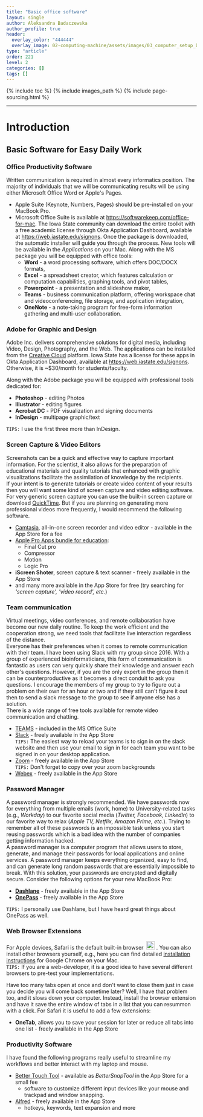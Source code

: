 ```yaml
---
title: "Basic office software"
layout: single
author: Aleksandra Badaczewska
author_profile: true
header:
  overlay_color: "444444"
  overlay_image: 02-computing-machine/assets/images/03_computer_setup_banner.png
type: "article"
order: 221
level: 2
categories: []
tags: []
---
```


{% include toc %}
{% include images_path %}
{% include page-sourcing.html %}

---


# Introduction

## Basic Software for Easy Daily Work

### Office Productivity Software

Written communication is required in almost every informatics position. The majority of individuals that we will be communicating results will be using either Microsoft Office Word or Apple's Pages.

* Apple Suite (Keynote, Numbers, Pages) should be pre-installed on your MacBook Pro.
* Microsoft Office Suite is available at <a href="https://softwarekeep.com/office-for-mac" target="_blank">https://softwarekeep.com/office-for-mac</a>. The Iowa State community can download the entire toolkit with a free academic license through Okta Application Dashboard, available at <a href="https://web.iastate.edu/signons" target="_blank">https://web.iastate.edu/signons</a>. Once the package is downloaded, the automatic installer will guide you through the process. New tools will be available in the *Applications* on your Mac. Along with the MS package you will be equipped with office tools:
  * **Word** - a word processing software, which offers DOC/DOCX formats,
  * **Excel** - a spreadsheet creator, which features calculation or computation capabilities, graphing tools, and pivot tables,
  * **Powerpoint** - a presentation and slideshow maker,
  * **Teams** - business communication platform, offering workspace chat and videoconferencing, file storage, and application integration,
  * **OneNote** - a note-taking program for free-form information gathering and multi-user collaboration.


### Adobe for Graphic and Design

Adobe Inc. delivers comprehensive solutions for digital media, including Video, Design, Photography, and the Web. The applications can be installed from the <a href="https://www.adobe.com/creativecloud.html" target="_blank">Creative Cloud</a> platform. Iowa State has a license for these apps in Okta Application Dashboard, available at <a href="https://web.iastate.edu/signons" target="_blank">https://web.iastate.edu/signons</a>. Otherwise, it is ~$30/month for students/faculty.

Along with the Adobe package you will be equipped with professional tools dedicated for:

* **Photoshop** - editing Photos
* **Illustrator** - editing figures
* **Acrobat DC** - PDF visualization and signing documents
* **InDesign** - multipage graphic/text

`TIPS:` I use the first three more than InDesign.


### Screen Capture & Video Editors

Screenshots can be a quick and effective way to capture important information. For the scientist, it also allows for the preparation of educational materials and quality tutorials that enhanced with graphic visualizations facilitate the assimilation of knowledge by the recipients.
<br>If your intent is to generate tutorials or create video content of your results then you will want some kind of screen capture and video editing software. For very generic screen capture you can use the built-in screen capture or download <a href="https://support.apple.com/guide/quicktime-player/welcome/mac" target="_blank">QuickTime</a>. But if you are planning on generating more professional videos more frequently, I would recommend the following software.
* <a href="https://www.techsmith.com/download/camtasia/" target="_blank">Camtasia</a>, all-in-one screen recorder and video editor - available in the App Store for a fee
* <a href="https://www.apple.com/us-edu/shop/product/BMGE2Z/A/pro-apps-bundle-for-education" target="_blank">Apple Pro Apps bundle for education</a>:
  * Final Cut pro
  * Compressor
  * Motion
  * Logic Pro
* **iScreen Shoter**, screen capture & text scanner - freely available in the App Store
* and many more available in the App Store for free (try searching for *'screen capture', 'video record', etc.*)


### Team communication

Virtual meetings, video conferences, and remote collaboration have become our new daily routine. To keep the work efficient and the cooperation strong, we need tools that facilitate live interaction regardless of the distance.
<br>Everyone has their preferences when it comes to remote communication with their team. I have been using Slack with my group since 2016. With a group of experienced bioinformaticians, this form of communication is fantastic as users can very quickly share their knowledge and answer each other's questions. However, if you are the only expert in the group then it can be counterproductive as it becomes a direct conduit to ask you questions. I encourage the members of my group to try to figure out a problem on their own for an hour or two and if they still can't figure it out then to send a slack message to the group to see if anyone else has a solution.
<br>There is a wide range of free tools available for remote video communication and chatting.
* <a href="https://www.microsoft.com/en-us/microsoft-teams/group-chat-software" target="_blank">TEAMS</a> - included in the MS Office Suite
* <a href="https://slack.com/downloads/mac" target="_blank">Slack</a> - freely available in the App Store
<br>`TIPS:` The easiest way to reload your teams is to sign in on the slack website and then use your email to sign in for each team you want to be signed in on your desktop application.
* <a href="https://zoom.us/support/download?os=mac" target="_blank">Zoom</a> - freely available in the App Store
<br>`TIPS:` Don't forget to copy over your zoom backgrounds
* <a href="https://www.webex.com" target="_blank">Webex</a> - freely available in the App Store


### Password Manager

A password manager is strongly recommended. We have passwords now for everything from multiple emails (work, home) to University-related tasks (e.g., *Workday*) to our favorite social media (*Twitter, Facebook, LinkedIn*) to our favorite way to relax (*Apple TV, Netflix, Amazon Prime, etc.*). Trying to remember all of these passwords is an impossible task unless you start reusing passwords which is a bad idea with the number of companies getting information hacked.
<br>A password manager is a computer program that allows users to store, generate, and manage their passwords for local applications and online services. A password manager keeps everything organized, easy to find, and can generate long random passwords that are essentially impossible to break. With this solution, your passwords are encrypted and digitally secure. Consider the following options for your new MacBook Pro:
* **[Dashlane](https://www.dashlane.com)** - freely available in the App Store
* **[OnePass](https://1password.com/)** - freely available in the App Store

`TIPS:` I personally use Dashlane, but I have heard great things about OnePass as well.


### Web Browser Extensions

For Apple devices, Safari is the default built-in browser &nbsp;<img src="https://purepng.com/public/uploads/large/purepng.com-safari-iconsymbolsiconsapple-iosiosios-8-iconsios-8-7215225961106timx.png" alt="Mac App Store" height="22"  width="22">&nbsp;. You can also install other browsers yourself, e.g., here you can find detailed <a href="https://www.techsolutions.support.com/how-to/how-to-download-and-install-google-chrome-on-a-mac-12424" target="_blank">installation instructions</a> for Google Chrome on your Mac.
<br>`TIPS:` If you are a web-developer, it is a good idea to have several different browsers to pre-test your implementations.

Have too many tabs open at once and don't want to close them just in case you decide you will come back sometime later? Well, I have that problem too, and it slows down your computer. Instead, install the browser extension and have it save the entire window of tabs in a list that you can resummon with a click.
For Safari it is useful to add a few extensions:

 * **OneTab**, allows you to save your session for later or reduce all tabs into one list - freely available in the App Store


### Productivity Software

 I have found the following programs really useful to streamline my workflows and better interact with my laptop and mouse.

 * <a href="https://folivora.ai" target="_blank">Better Touch Tool</a> - available as *BetterSnapTool* in the App Store for a small fee
   * software to customize different input devices like your mouse and trackpad and window snapping.
 * <a href="https://www.alfredapp.com" target="_blank">Alfred</a> - freely available in the App Store
   *  hotkeys, keywords, text expansion and more
